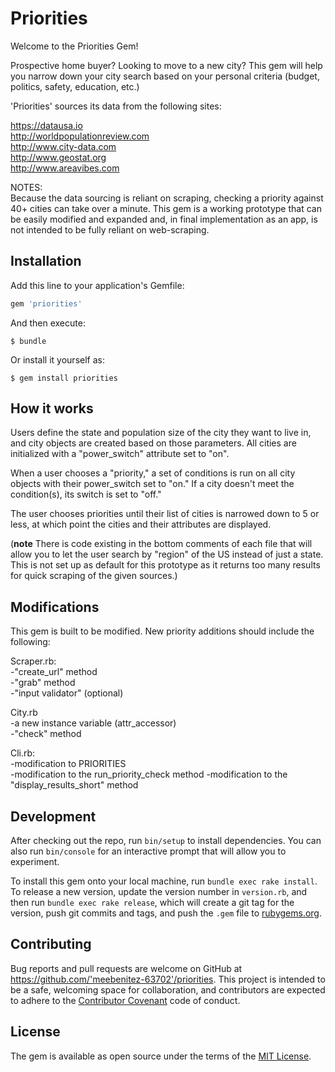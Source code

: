 # Priorities

Welcome to the Priorities Gem! 

Prospective home buyer? Looking to move to a new city? This gem will help you narrow down your city search based on your personal criteria (budget, politics, safety, education, etc.)

'Priorities' sources its data from the following sites:

https://datausa.io  
http://worldpopulationreview.com  
http://www.city-data.com  
http://www.geostat.org  
http://www.areavibes.com

NOTES:  
Because the data sourcing is reliant on scraping, checking a priority against 40+ cities can take over a minute.  This gem is a working prototype that can be easily modified and expanded and, in final implementation as an app, is not intended to be fully reliant on web-scraping.

## Installation

Add this line to your application's Gemfile:

```ruby
gem 'priorities'
```

And then execute:

    $ bundle

Or install it yourself as:

    $ gem install priorities

## How it works

Users define the state and population size of the city they want to live in, and city objects are created based on those parameters.  All cities are initialized with a "power_switch" attribute set to "on".

When a user chooses a "priority," a set of conditions is run on all city objects with their power_switch set to "on."  If a city doesn't meet the condition(s), its switch is set to "off."

The user chooses priorities until their list of cities is narrowed down to 5 or less, at which point the cities and their attributes are displayed.

(**note** There is code existing in the bottom comments of each file that will allow you to let the user search by "region" of the US instead of just a state.  This is not set up as default for this prototype as it returns too many results for quick scraping of the given sources.)

## Modifications

This gem is built to be modified.  New priority additions should include the following:

Scraper.rb:  
-"create_url" method  
-"grab" method  
-"input validator" (optional)  

City.rb  
-a new instance variable (attr_accessor)  
-"check" method  

Cli.rb:  
-modification to PRIORITIES  
-modification to the run_priority_check method
-modification to the "display_results_short" method  


## Development

After checking out the repo, run `bin/setup` to install dependencies. You can also run `bin/console` for an interactive prompt that will allow you to experiment.

To install this gem onto your local machine, run `bundle exec rake install`. To release a new version, update the version number in `version.rb`, and then run `bundle exec rake release`, which will create a git tag for the version, push git commits and tags, and push the `.gem` file to [rubygems.org](https://rubygems.org).

## Contributing

Bug reports and pull requests are welcome on GitHub at https://github.com/'meebenitez-63702'/priorities. This project is intended to be a safe, welcoming space for collaboration, and contributors are expected to adhere to the [Contributor Covenant](http://contributor-covenant.org) code of conduct.


## License

The gem is available as open source under the terms of the [MIT License](http://opensource.org/licenses/MIT).

